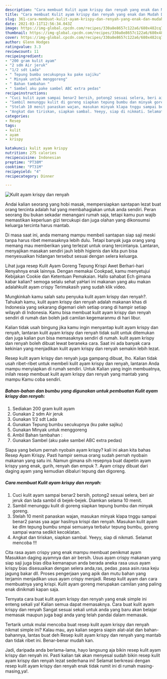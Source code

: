 ```yaml
---
description: "Cara membuat Kulit ayam krispy dan renyah yang enak dan Mudah Dibuat"
title: "Cara membuat Kulit ayam krispy dan renyah yang enak dan Mudah Dibuat"
slug: 361-cara-membuat-kulit-ayam-krispy-dan-renyah-yang-enak-dan-mudah-dibuat
date: 2021-03-11T12:56:34.043Z
image: https://img-global.cpcdn.com/recipes/330a8e8657c122a6/680x482cq70/kulit-ayam-krispy-dan-renyah-foto-resep-utama.jpg
thumbnail: https://img-global.cpcdn.com/recipes/330a8e8657c122a6/680x482cq70/kulit-ayam-krispy-dan-renyah-foto-resep-utama.jpg
cover: https://img-global.cpcdn.com/recipes/330a8e8657c122a6/680x482cq70/kulit-ayam-krispy-dan-renyah-foto-resep-utama.jpg
author: Glenn Hodges
ratingvalue: 3.3
reviewcount: 11
recipeingredient:
- "200 gram kulit ayam"
- "2 sdm Air jeruk"
- "1/2 sdt Lada"
- " Tepung bumbu secukupnya ku pake sajiku"
- " Minyak untuk menggoreng"
- " Bahan tambahan "
- " Sambel aku pake sambel ABC extra pedas"
recipeinstructions:
- "Cuci kulit ayam sampai benar2 bersih, potong2 sesuai selera, beri air jeruk dan lada sambil di bejek-bejek. Diamkan selama 10 menit."
- "Sambil menunggu kulit di goreng siapkan tepung bumbu dan minyak goreng."
- "Stelah 10 menit panaskan wajan, masukan minyak klapa tnggu sampai benar2 panas yaa agar hasilnya krispi dan renyah. Masukan kulit ayam ke dlm tepung bumbu smpai semuanya terbalur tepung bumbu, goreng sampai warna sedikit kecoklatan."
- "Angkat dan tiriskan, siapkan sambal. Yeeyy, siap di nikmati. Selamat mencoba !!!"
categories:
- Resep
tags:
- kulit
- ayam
- krispy

katakunci: kulit ayam krispy 
nutrition: 275 calories
recipecuisine: Indonesian
preptime: "PT38M"
cooktime: "PT31M"
recipeyield: "4"
recipecategory: Dinner

---
```



![Kulit ayam krispy dan renyah](https://img-global.cpcdn.com/recipes/330a8e8657c122a6/680x482cq70/kulit-ayam-krispy-dan-renyah-foto-resep-utama.jpg)

Andai kalian seorang yang hobi masak, mempersiapkan santapan lezat buat orang tercinta adalah hal yang membahagiakan untuk anda sendiri. Peran seorang ibu bukan sekadar menangani rumah saja, tetapi kamu pun wajib memastikan keperluan gizi tercukupi dan juga olahan yang dikonsumsi keluarga tercinta harus mantab.

Di masa  saat ini, anda memang mampu membeli santapan siap saji meski tanpa harus ribet memasaknya lebih dulu. Tetapi banyak juga orang yang memang mau memberikan yang terlezat untuk orang tercintanya. Lantaran, menyajikan masakan sendiri jauh lebih higienis dan kita pun bisa menyesuaikan hidangan tersebut sesuai dengan selera keluarga. 

Lihat juga resep Kulit Ayam Goreng Tepung Krispi Awet Berhari-hari Renyahnya enak lainnya. Dengan memakai Cookpad, kamu menyetujui Kebijakan Cookie dan Ketentuan Pemakaian. Hallo sahabat Ech gimana kabar kalian? semoga selalu sehat yaHari ini makanan yang aku makan adalahkulit ayam crispy Terimakasih yang sudah klik video.

Mungkinkah kamu salah satu penyuka kulit ayam krispy dan renyah?. Tahukah kamu, kulit ayam krispy dan renyah adalah makanan khas di Indonesia yang sekarang digemari oleh setiap orang di hampir setiap wilayah di Indonesia. Kamu bisa membuat kulit ayam krispy dan renyah sendiri di rumah dan boleh jadi camilan kegemaranmu di hari libur.

Kalian tidak usah bingung jika kamu ingin menyantap kulit ayam krispy dan renyah, lantaran kulit ayam krispy dan renyah tidak sulit untuk ditemukan dan juga kalian pun bisa memasaknya sendiri di rumah. kulit ayam krispy dan renyah boleh dibuat lewat beraneka cara. Saat ini ada banyak cara kekinian yang menjadikan kulit ayam krispy dan renyah semakin lebih lezat.

Resep kulit ayam krispy dan renyah juga gampang dibuat, lho. Kalian tidak usah ribet-ribet untuk membeli kulit ayam krispy dan renyah, lantaran Anda mampu menyiapkan di rumah sendiri. Untuk Kalian yang ingin membuatnya, inilah resep membuat kulit ayam krispy dan renyah yang mantab yang mampu Kamu coba sendiri.

<!--inarticleads1-->

##### Bahan-bahan dan bumbu yang digunakan untuk pembuatan Kulit ayam krispy dan renyah:

1. Sediakan 200 gram kulit ayam
1. Gunakan 2 sdm Air jeruk
1. Gunakan 1/2 sdt Lada
1. Gunakan  Tepung bumbu secukupnya (ku pake sajiku)
1. Gunakan  Minyak untuk menggoreng
1. Ambil  Bahan tambahan :
1. Gunakan  Sambel (aku pake sambel ABC extra pedas)


Siapa yang belum pernah nyobain ayam krispy? kali ini akan kita bahas Resep Ayam Krispy. Pasti hampir semua orang sudah pernah nyobain makanan yang satu ini. Namun gimana sih resepnya buat dapetin ayam krispy yang enak, gurih, renyah dan empuk ?. Ayam crispy dibuat dari daging ayam yang kemudian dibaluri tepung dan digoreng. 

<!--inarticleads2-->

##### Cara membuat Kulit ayam krispy dan renyah:

1. Cuci kulit ayam sampai benar2 bersih, potong2 sesuai selera, beri air jeruk dan lada sambil di bejek-bejek. Diamkan selama 10 menit.
1. Sambil menunggu kulit di goreng siapkan tepung bumbu dan minyak goreng.
1. Stelah 10 menit panaskan wajan, masukan minyak klapa tnggu sampai benar2 panas yaa agar hasilnya krispi dan renyah. Masukan kulit ayam ke dlm tepung bumbu smpai semuanya terbalur tepung bumbu, goreng sampai warna sedikit kecoklatan.
1. Angkat dan tiriskan, siapkan sambal. Yeeyy, siap di nikmati. Selamat mencoba !!!


Cita rasa ayam crispy yang enak mampu membuat penikmat ayam Masukkan daging ayamnya dan air bersih. Usus ayam crispy makanan yang siap saji juga bias diba kemanapun anda berada aneka rasa usus ayam krispy bias disesuaikan dengan selera anda,ras, pedas ,pasa asin.rasa keju jagung bakar dll. Proses pengerjaan yang apik dan mutu bahan yang terjamin menjadikan usus ayam crispy menjadi. Resep kulit ayam dan cara membuatnya yang krispi. Kulit ayam goreng merupakan camilan yang paling enak dinikmati kapan saja. 

Ternyata cara buat kulit ayam krispy dan renyah yang enak simple ini enteng sekali ya! Kalian semua dapat memasaknya. Cara buat kulit ayam krispy dan renyah Sangat sesuai sekali untuk anda yang baru akan belajar memasak maupun juga bagi anda yang telah pandai dalam memasak.

Tertarik untuk mulai mencoba buat resep kulit ayam krispy dan renyah nikmat simple ini? Kalau mau, ayo kalian segera siapin alat-alat dan bahan-bahannya, lantas buat deh Resep kulit ayam krispy dan renyah yang mantab dan tidak ribet ini. Benar-benar mudah kan. 

Jadi, daripada anda berlama-lama, hayo langsung aja bikin resep kulit ayam krispy dan renyah ini. Pasti kalian tak akan menyesal sudah bikin resep kulit ayam krispy dan renyah lezat sederhana ini! Selamat berkreasi dengan resep kulit ayam krispy dan renyah enak tidak rumit ini di rumah masing-masing,ya!.

